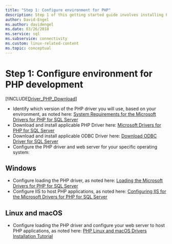 ```yaml
---
title: "Step 1: Configure environment for PHP"
description: Step 1 of this getting started guide involves installing PHP, the Microsoft ODBC Driver for SQL Server, and configuring your development environment.
author: David-Engel
ms.author: davidengel
ms.date: 03/26/2018
ms.service: sql
ms.subservice: connectivity
ms.custom: linux-related-content
ms.topic: conceptual
---
```

# Step 1: Configure environment for PHP development

[!INCLUDE[Driver_PHP_Download](../../includes/driver_php_download.md)]

- Identify which version of the PHP driver you will use, based on your environment, as noted here:  [System Requirements for the Microsoft Drivers for PHP for SQL Server](system-requirements-for-the-php-sql-driver.md)
- Download and install applicable PHP Driver here: [Microsoft Drivers for PHP for SQL Server](microsoft-php-driver-for-sql-server.md#download)
- Download and install applicable ODBC Driver here: [Download ODBC Driver for SQL Server](../odbc/download-odbc-driver-for-sql-server.md)
- Configure the PHP driver and web server for your specific operating system:

## Windows

- Configure loading the PHP driver, as noted here: [Loading the Microsoft Drivers for PHP for SQL Server](loading-the-php-sql-driver.md)
- Configure IIS to host PHP applications, as noted here: [Configuring IIS for the Microsoft Drivers for PHP for SQL Server](configuring-iis-for-php-sql-driver.md)

## Linux and macOS

- Configure loading the PHP driver and configure your web server to host PHP applications, as noted here: [PHP Linux and macOS Drivers Installation Tutorial](installation-tutorial-linux-mac.md)
